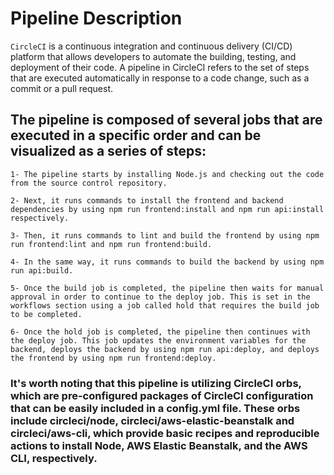# Pipeline Description
`CircleCI` is a continuous integration and continuous delivery (CI/CD) platform that allows developers to automate the building, testing, and deployment of their code. A pipeline in CircleCI refers to the set of steps that are executed automatically in response to a code change, such as a commit or a pull request.


## The pipeline is composed of several jobs that are executed in a specific order and can be visualized as a series of steps:

    1- The pipeline starts by installing Node.js and checking out the code from the source control repository.

    2- Next, it runs commands to install the frontend and backend dependencies by using npm run frontend:install and npm run api:install respectively.

    3- Then, it runs commands to lint and build the frontend by using npm run frontend:lint and npm run frontend:build.

    4- In the same way, it runs commands to build the backend by using npm run api:build.

    5- Once the build job is completed, the pipeline then waits for manual approval in order to continue to the deploy job. This is set in the workflows section using a job called hold that requires the build job to be completed.

    6- Once the hold job is completed, the pipeline then continues with the deploy job. This job updates the environment variables for the backend, deploys the backend by using npm run api:deploy, and deploys the frontend by using npm run frontend:deploy.

### It's worth noting that this pipeline is utilizing CircleCI orbs, which are pre-configured packages of CircleCI configuration that can be easily included in a config.yml file. These orbs include circleci/node, circleci/aws-elastic-beanstalk and circleci/aws-cli, which provide basic recipes and reproducible actions to install Node, AWS Elastic Beanstalk, and the AWS CLI, respectively.
